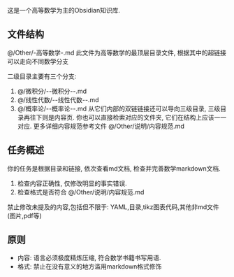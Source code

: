 这是一个高等数学为主的Obsidian知识库. 

## 文件结构
@/Other/-高等数学-.md 此文件为高等数学的最顶层目录文件, 根据其中的超链接可以走向不同数学分支

二级目录主要有三个分支: 
1. @/微积分/--微积分--.md  
2. @/线性代数/--线性代数--.md
3. @/概率论/--概率论--.md
从它们内部的双链链接还可以导向三级目录, 三级目录再往下则是内容页. 
你也可以直接检索对应的文件夹, 它们在结构上应该一一对应. 
更多详细内容规范参考文件 @/Other/说明/内容规范.md

## 任务概述
你的任务是根据目录和链接, 依次查看md文档, 检查并完善数学markdown文档. 
1. 检查内容正确性, 仅修改明显的事实错误. 
2. 检查格式是否符合 @/Other/说明/内容规范.md

禁止修改未提及的内容,包括但不限于: YAML,目录,tikz图表代码,其他非md文件(图片,pdf等)

## 原则
- 内容: 语言必须极度精炼压缩, 符合数学书籍书写用语.
- 格式: 禁止在没有意义的地方滥用markdown格式修饰